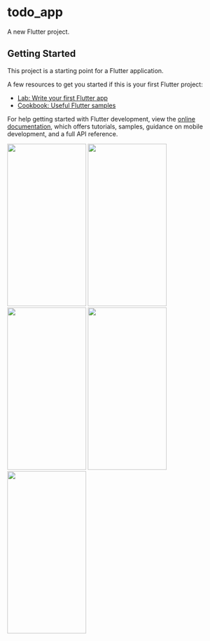 # todo_app

A new Flutter project.

## Getting Started

This project is a starting point for a Flutter application.

A few resources to get you started if this is your first Flutter project:

- [Lab: Write your first Flutter app](https://docs.flutter.dev/get-started/codelab)
- [Cookbook: Useful Flutter samples](https://docs.flutter.dev/cookbook)

For help getting started with Flutter development, view the
[online documentation](https://docs.flutter.dev/), which offers tutorials,
samples, guidance on mobile development, and a full API reference.
<p>
  <img src = "https://github.com/Janak67/todo_app/assets/141834407/30082dd6-ac8b-4b1f-9115-48548d74a3ca" height = "370" width = "180">
  <img src = "https://github.com/Janak67/todo_app/assets/141834407/ba823f15-f1bb-4693-8685-e1d9b06309b4" height = "370" width = "180">
  <img src = "https://github.com/Janak67/todo_app/assets/141834407/bc7922ce-86cd-43d2-977d-3e7e73e15aea" height = "370" width = "180">
  <img src = "https://github.com/Janak67/todo_app/assets/141834407/6e90b7e4-9eac-4509-8738-49a1c6628996" height = "370" width = "180">
  <img src = "https://github.com/Janak67/todo_app/assets/141834407/f794a2b5-304a-4f8b-a428-0679628eec72" height = "370" width = "180">
</p>
